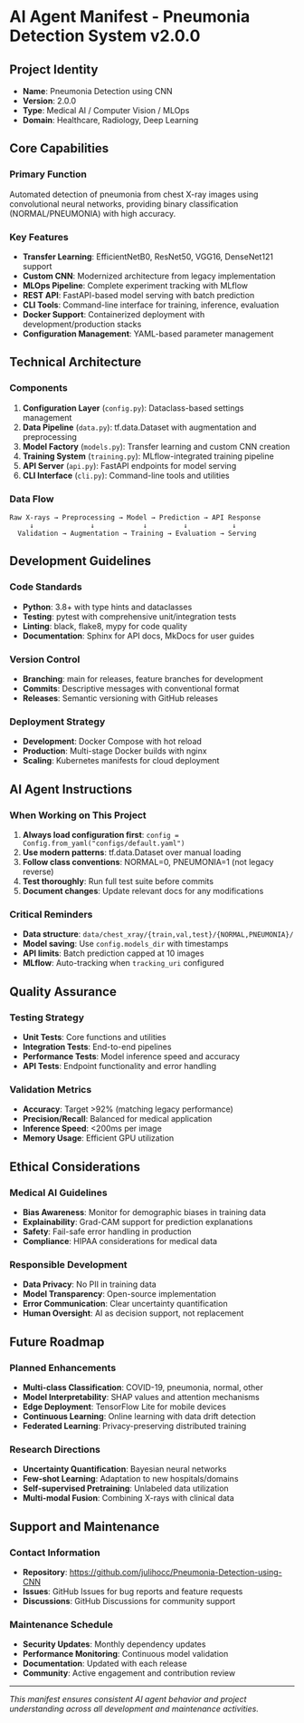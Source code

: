 # AI Agent Manifest - Pneumonia Detection System v2.0.0

## Project Identity
- **Name**: Pneumonia Detection using CNN
- **Version**: 2.0.0
- **Type**: Medical AI / Computer Vision / MLOps
- **Domain**: Healthcare, Radiology, Deep Learning

## Core Capabilities

### Primary Function
Automated detection of pneumonia from chest X-ray images using convolutional neural networks, providing binary classification (NORMAL/PNEUMONIA) with high accuracy.

### Key Features
- **Transfer Learning**: EfficientNetB0, ResNet50, VGG16, DenseNet121 support
- **Custom CNN**: Modernized architecture from legacy implementation
- **MLOps Pipeline**: Complete experiment tracking with MLflow
- **REST API**: FastAPI-based model serving with batch prediction
- **CLI Tools**: Command-line interface for training, inference, evaluation
- **Docker Support**: Containerized deployment with development/production stacks
- **Configuration Management**: YAML-based parameter management

## Technical Architecture

### Components
1. **Configuration Layer** (`config.py`): Dataclass-based settings management
2. **Data Pipeline** (`data.py`): tf.data.Dataset with augmentation and preprocessing
3. **Model Factory** (`models.py`): Transfer learning and custom CNN creation
4. **Training System** (`training.py`): MLflow-integrated training pipeline
5. **API Server** (`api.py`): FastAPI endpoints for model serving
6. **CLI Interface** (`cli.py`): Command-line tools and utilities

### Data Flow
```
Raw X-rays → Preprocessing → Model → Prediction → API Response
     ↓              ↓            ↓         ↓           ↓
  Validation → Augmentation → Training → Evaluation → Serving
```

## Development Guidelines

### Code Standards
- **Python**: 3.8+ with type hints and dataclasses
- **Testing**: pytest with comprehensive unit/integration tests
- **Linting**: black, flake8, mypy for code quality
- **Documentation**: Sphinx for API docs, MkDocs for user guides

### Version Control
- **Branching**: main for releases, feature branches for development
- **Commits**: Descriptive messages with conventional format
- **Releases**: Semantic versioning with GitHub releases

### Deployment Strategy
- **Development**: Docker Compose with hot reload
- **Production**: Multi-stage Docker builds with nginx
- **Scaling**: Kubernetes manifests for cloud deployment

## AI Agent Instructions

### When Working on This Project
1. **Always load configuration first**: `config = Config.from_yaml("configs/default.yaml")`
2. **Use modern patterns**: tf.data.Dataset over manual loading
3. **Follow class conventions**: NORMAL=0, PNEUMONIA=1 (not legacy reverse)
4. **Test thoroughly**: Run full test suite before commits
5. **Document changes**: Update relevant docs for any modifications

### Critical Reminders
- **Data structure**: `data/chest_xray/{train,val,test}/{NORMAL,PNEUMONIA}/`
- **Model saving**: Use `config.models_dir` with timestamps
- **API limits**: Batch prediction capped at 10 images
- **MLflow**: Auto-tracking when `tracking_uri` configured

## Quality Assurance

### Testing Strategy
- **Unit Tests**: Core functions and utilities
- **Integration Tests**: End-to-end pipelines
- **Performance Tests**: Model inference speed and accuracy
- **API Tests**: Endpoint functionality and error handling

### Validation Metrics
- **Accuracy**: Target >92% (matching legacy performance)
- **Precision/Recall**: Balanced for medical application
- **Inference Speed**: <200ms per image
- **Memory Usage**: Efficient GPU utilization

## Ethical Considerations

### Medical AI Guidelines
- **Bias Awareness**: Monitor for demographic biases in training data
- **Explainability**: Grad-CAM support for prediction explanations
- **Safety**: Fail-safe error handling in production
- **Compliance**: HIPAA considerations for medical data

### Responsible Development
- **Data Privacy**: No PII in training data
- **Model Transparency**: Open-source implementation
- **Error Communication**: Clear uncertainty quantification
- **Human Oversight**: AI as decision support, not replacement

## Future Roadmap

### Planned Enhancements
- **Multi-class Classification**: COVID-19, pneumonia, normal, other
- **Model Interpretability**: SHAP values and attention mechanisms
- **Edge Deployment**: TensorFlow Lite for mobile devices
- **Continuous Learning**: Online learning with data drift detection
- **Federated Learning**: Privacy-preserving distributed training

### Research Directions
- **Uncertainty Quantification**: Bayesian neural networks
- **Few-shot Learning**: Adaptation to new hospitals/domains
- **Self-supervised Pretraining**: Unlabeled data utilization
- **Multi-modal Fusion**: Combining X-rays with clinical data

## Support and Maintenance

### Contact Information
- **Repository**: https://github.com/julihocc/Pneumonia-Detection-using-CNN
- **Issues**: GitHub Issues for bug reports and feature requests
- **Discussions**: GitHub Discussions for community support

### Maintenance Schedule
- **Security Updates**: Monthly dependency updates
- **Performance Monitoring**: Continuous model validation
- **Documentation**: Updated with each release
- **Community**: Active engagement and contribution review

---

*This manifest ensures consistent AI agent behavior and project understanding across all development and maintenance activities.*